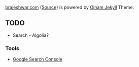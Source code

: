 [brajeshwar.com](https://brajeshwar.com) ([Source](https://github.com/brajeshwar/brajeshwar.github.io)) is powered by [Oinam Jekyll](https://oinam.github.io/oinam-jekyll/) Theme.

## TODO

- Search - Algolia?

### Tools

- [Google Search Console](https://search.google.com/search-console)